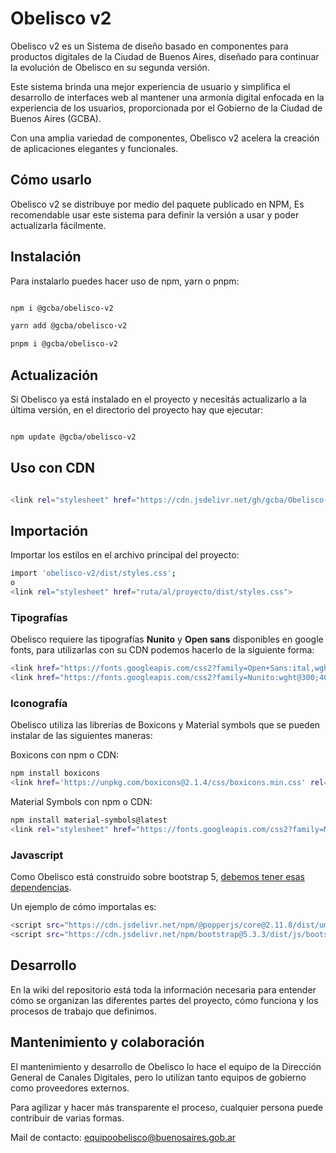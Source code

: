 # Obelisco v2

Obelisco v2 es un Sistema de diseño basado en componentes para productos digitales de la Ciudad de Buenos Aires, diseñado para continuar la evolución de Obelisco en su segunda versión.

Este sistema brinda una mejor experiencia de usuario y simplifica el desarrollo de interfaces web al mantener una armonía digital enfocada en la experiencia de los usuarios, proporcionada por el Gobierno de la Ciudad de Buenos Aires (GCBA).

Con una amplia variedad de componentes, Obelisco v2 acelera la creación de aplicaciones elegantes y funcionales.

## Cómo usarlo

Obelisco v2 se distribuye por medio del paquete publicado en NPM, Es recomendable usar este sistema para definir la versión a usar y poder actualizarla fácilmente.

## Instalación

Para instalarlo puedes hacer uso de npm, yarn o pnpm:

```sh

npm i @gcba/obelisco-v2

yarn add @gcba/obelisco-v2

pnpm i @gcba/obelisco-v2

```

## Actualización

Si Obelisco ya está instalado en el proyecto y necesitás actualizarlo a la última versión, en el directorio del proyecto hay que ejecutar:

```sh

npm update @gcba/obelisco-v2

```

## Uso con CDN

```sh

<link rel="stylesheet" href="https://cdn.jsdelivr.net/gh/gcba/Obelisco-v2@main/dist/styles.css">

```

## Importación

Importar los estilos en el archivo principal del proyecto:

```sh
import 'obelisco-v2/dist/styles.css';
o
<link rel="stylesheet" href="ruta/al/proyecto/dist/styles.css">
```

### Tipografías

Obelisco requiere las tipografías **Nunito** y **Open sans** disponibles en google fonts, para utilizarlas con su CDN podemos hacerlo de la siguiente forma:

```sh
<link href="https://fonts.googleapis.com/css2?family=Open+Sans:ital,wght@0,400;0,600;0,700;1,400&display=swap" rel="stylesheet" />
<link href="https://fonts.googleapis.com/css2?family=Nunito:wght@300;400;600;700&display=swap" rel="stylesheet"></link>
```

### Iconografía

Obelisco utiliza las librerías de Boxicons y Material symbols que se pueden instalar de las siguientes maneras:

Boxicons con npm o CDN:

```sh
npm install boxicons
<link href='https://unpkg.com/boxicons@2.1.4/css/boxicons.min.css' rel='stylesheet'/>
```

Material Symbols con npm o CDN:

```sh
npm install material-symbols@latest
<link rel="stylesheet" href="https://fonts.googleapis.com/css2?family=Material+Symbols+Rounded:opsz,wght,FILL,GRAD@20..48,100..700,0..1,-50..200" />
```

### Javascript

Como Obelisco está construido sobre bootstrap 5, [debemos tener esas dependencias](https://getbootstrap.com/docs/5.3/getting-started/download/#cdn-via-jsdelivr).

Un ejemplo de cómo importalas es:

```sh
<script src="https://cdn.jsdelivr.net/npm/@popperjs/core@2.11.8/dist/umd/popper.min.js" integrity="sha384-I7E8VVD/ismYTF4hNIPjVp/Zjvgyol6VFvRkX/vR+Vc4jQkC+hVqc2pM8ODewa9r" crossOrigin="anonymous"></script>
<script src="https://cdn.jsdelivr.net/npm/bootstrap@5.3.3/dist/js/bootstrap.min.js" integrity="sha384-0pUGZvbkm6XF6gxjEnlmuGrJXVbNuzT9qBBavbLwCsOGabYfZo0T0to5eqruptLy" crossOrigin="anonymous"></script>
```

## Desarrollo

En la wiki del repositorio está toda la información necesaria para entender cómo se organizan las diferentes partes del proyecto, cómo funciona y los procesos de trabajo que definimos.

## Mantenimiento y colaboración

El mantenimiento y desarrollo de Obelisco lo hace el equipo de la Dirección General de Canales Digitales, pero lo utilizan tanto equipos de gobierno como proveedores externos.

Para agilizar y hacer más transparente el proceso, cualquier persona puede contribuir de varias formas.

Mail de contacto: equipoobelisco@buenosaires.gob.ar
